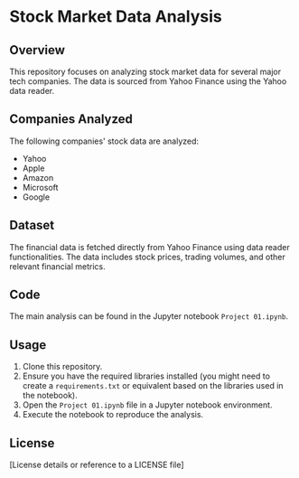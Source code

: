 
# Stock Market Data Analysis

## Overview

This repository focuses on analyzing stock market data for several major tech companies. The data is sourced from Yahoo Finance using the Yahoo data reader.

## Companies Analyzed

The following companies' stock data are analyzed:

- Yahoo
- Apple
- Amazon
- Microsoft
- Google

## Dataset

The financial data is fetched directly from Yahoo Finance using data reader functionalities. The data includes stock prices, trading volumes, and other relevant financial metrics.

## Code

The main analysis can be found in the Jupyter notebook `Project 01.ipynb`.

## Usage

1. Clone this repository.
2. Ensure you have the required libraries installed (you might need to create a `requirements.txt` or equivalent based on the libraries used in the notebook).
3. Open the `Project 01.ipynb` file in a Jupyter notebook environment.
4. Execute the notebook to reproduce the analysis.

## License

[License details or reference to a LICENSE file]
